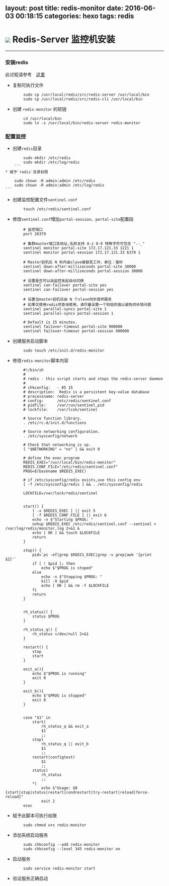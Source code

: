 layout: post
title: redis-monitor
date: 2016-06-03 00:18:15
categories: hexo
tags: redis
---

![](http://redis.io/images/redis-small.png) Redis-Server 监控机安装
================================================================


---------------------------


### 安装redis

此过程请参考　[这里](/documentation/blob/master/deploy/redis/install.md)

* 复制可执行文件
```
		sudo cp /usr/local/redis/src/redis-server /usr/local/bin
		sudo cp /usr/local/redis/src/redis-cli /usr/local/bin
```
* 创建 `redis-monitor` 的软链
```
		cd /usr/local/bin
		sudo ln -s /usr/local/bin/redis-server redis-monitor
```
### 配置监控

* 创建`redis`目录
```
		sudo mkdir /etc/redis
		sudo mkdir /etc/log/redis
	```
* 赋予`redis`目录权限
```
		sudo chown -R admin:admin /etc/redis
		sudo chown -R admin:admin /etc/log/redis
	```
* 创建监控配置文件`sentinel.conf`
```
		touch /etc/redis/sentinel.conf
```
* 修改`sentinel.conf`增加`portal-session`、`portal-site`配置段
```
		# 监控端口
		port 26379

		# 集群master端口及地址,名称支持 A-z 0-9 特殊字符可包含 ".-_"
		sentinel monitor portal-site 172.17.121.33 1221 1
		sentinel monitor portal-session 172.17.121.33 6379 1

		# Master宕机后 N 秒内由slave接替其工作，单位：毫秒
		sentinel down-after-milliseconds portal-site 30000
		sentinel down-after-milliseconds portal-session 30000

		# 设置是否可以由监控发起自动切换
		sentinel can-failover portal-site yes
		sentinel can-failover portal-session yes

		# 设置当master宕机后由 N 个slave同步提供服务
		# 如果仅使用redis供查询使用，请尽量设置一个较低的值以避免同步锁问题
		sentinel parallel-syncs portal-site 1
		sentinel parallel-syncs portal-session 1

		# Default is 15 minutes.
		sentinel failover-timeout portal-site 900000
		sentinel failover-timeout portal-session 900000
```

* 创建服务启动脚本
```
		sudo touch /etc/init.d/redis-monitor
```
* 修改`redis-monitor`脚本内容
```
		#!/bin/sh
		#
		# redis - this script starts and stops the redis-server daemon
		#
		# chkconfig:   - 85 15
		# description:  Redis is a persistent key-value database
		# processname: redis-server
		# config:      /etc/redis/sentinel.conf
		# pidfile:     /var/run/sentinel.pid
		# lockfile:    /var/lcok/sentinel

		# Source function library.
		. /etc/rc.d/init.d/functions

		# Source networking configuration.
		. /etc/sysconfig/network

		# Check that networking is up.
		[ "$NETWORKING" = "no" ] && exit 0

		# define the exec progrom
		REDIS_EXEC="/usr/local/bin/redis-monitor"
		REDIS_CONF_FILE="/etc/redis/sentinel.conf"
		PROG=$(basename $REDIS_EXEC)

		# if /etc/sysconfig/redis exists,use this config env
		[ -f /etc/sysconfig/redis ] && . /etc/sysconfig/redis

		LOCKFILE=/var/lock/redis/sentinel


		start() {
		    [ -x $REDIS_EXEC ] || exit 5
		    [ -f $REDIS_CONF_FILE ] || exit 6
		    echo -n $"Starting $PROG: "
		    nohup $REDIS_EXEC /etc/redis/sentinel.conf --sentinel > /var/log/redis/monitor.log 2>&1 &
		    echo [ OK ] && touch $LOCKFILE
		    return
		}

		stop() {
		    pid=`ps -ef|grep $REDIS_EXEC|grep -v grep|awk '{print $2}'`
		    if [ ! $pid ]; then
		        echo $"$PROG is stoped"
		    else
		        echo -n $"Stopping $PROG: "
		        kill -9 $pid
		        echo [ OK ] && rm -f $LOCKFILE
		    fi
		    return
		}


		rh_status() {
		    status $PROG
		}

		rh_status_q() {
		    rh_status >/dev/null 2>&1
		}

		restart() {
		    stop
		    start
		}

		exit_a(){
		    echo $"$PROG is running"
		    exit 0
		}

		exit_b(){
		    echo $"$PROG is stopped"
		    exit 0
		}


		case "$1" in
		    start)
		        rh_status_q && exit_a
		        $1
		        ;;
		    stop)
		        rh_status_q || exit_b
		        $1
		        ;;
		    restart|configtest)
		        $1
		        ;;
		    status)
		        rh_status
		        ;;
		    *)
		        echo $"Usage: $0 {start|stop|status|restart|condrestart|try-restart|reload|force-reload}"
		        exit 2
		esac
```

* 赋予此脚本可执行权限
```
		sudo chmod u+x redis-monitor
```
* 添加系统启动服务
```
		sudo chkconfig --add redis-monitor
		sudo chkconfig --level 345 redis-monitor on
```
* 启动服务
```
		sudo service redis-monitor start
```
* 验证服务正确启动



